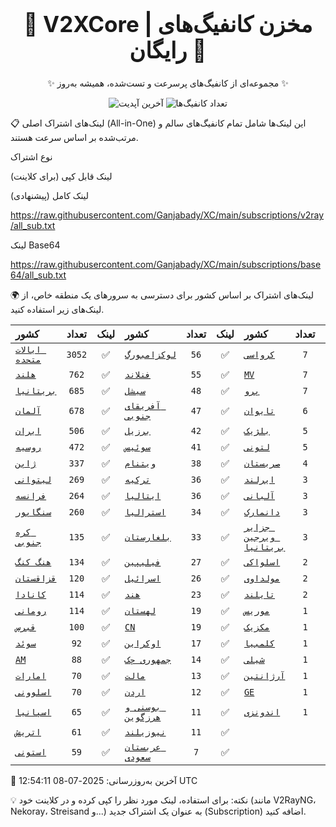 <div align="center">
<h1 style="font-size: 2.5em; font-weight: bold;">🚀 V2XCore | مخزن کانفیگ‌های رایگان 🚀</h1>
<p>✨ مجموعه‌ای از کانفیگ‌های پرسرعت و تست‌شده، همیشه به‌روز ✨</p>

<p>
<img src="https://img.shields.io/badge/Updated-2025-07-08 12:54:11 UTC-blue?style=for-the-badge&logo=github" alt="آخرین آپدیت">
<img src="https://img.shields.io/badge/Configs-15925-green?style=for-the-badge&logo=serverless" alt="تعداد کانفیگ‌ها">
</p>
</div>

📋 لینک‌های اشتراک اصلی (All-in-One)
این لینک‌ها شامل تمام کانفیگ‌های سالم و مرتب‌شده بر اساس سرعت هستند.

نوع اشتراک

لینک قابل کپی (برای کلاینت)

لینک کامل (پیشنهادی)

https://raw.githubusercontent.com/Ganjabady/XC/main/subscriptions/v2ray/all_sub.txt

لینک Base64

https://raw.githubusercontent.com/Ganjabady/XC/main/subscriptions/base64/all_sub.txt

🌍 لینک‌های اشتراک بر اساس کشور
برای دسترسی به سرورهای یک منطقه خاص، از لینک‌های زیر استفاده کنید.

| کشور | تعداد | لینک | کشور | تعداد | لینک | کشور | تعداد | لینک |
| :--- | :---: | :---: | :--- | :---: | :---: | :--- | :---: | :---: |
| [`ایالات متحده`](https://raw.githubusercontent.com/Ganjabady/XC/main/subscriptions/regions/US.txt) | `3052` | ✅ | [`لوکزامبورگ`](https://raw.githubusercontent.com/Ganjabady/XC/main/subscriptions/regions/LU.txt) | `56` | ✅ | [`کرواسی`](https://raw.githubusercontent.com/Ganjabady/XC/main/subscriptions/regions/HR.txt) | `7` | ✅ |
| [`هلند`](https://raw.githubusercontent.com/Ganjabady/XC/main/subscriptions/regions/NL.txt) | `762` | ✅ | [`فنلاند`](https://raw.githubusercontent.com/Ganjabady/XC/main/subscriptions/regions/FI.txt) | `55` | ✅ | [`MV`](https://raw.githubusercontent.com/Ganjabady/XC/main/subscriptions/regions/MV.txt) | `7` | ✅ |
| [`بریتانیا`](https://raw.githubusercontent.com/Ganjabady/XC/main/subscriptions/regions/GB.txt) | `685` | ✅ | [`سیشل`](https://raw.githubusercontent.com/Ganjabady/XC/main/subscriptions/regions/SC.txt) | `48` | ✅ | [`پرو`](https://raw.githubusercontent.com/Ganjabady/XC/main/subscriptions/regions/PE.txt) | `7` | ✅ |
| [`آلمان`](https://raw.githubusercontent.com/Ganjabady/XC/main/subscriptions/regions/DE.txt) | `678` | ✅ | [`آفریقای جنوبی`](https://raw.githubusercontent.com/Ganjabady/XC/main/subscriptions/regions/ZA.txt) | `47` | ✅ | [`تایوان`](https://raw.githubusercontent.com/Ganjabady/XC/main/subscriptions/regions/TW.txt) | `6` | ✅ |
| [`ایران`](https://raw.githubusercontent.com/Ganjabady/XC/main/subscriptions/regions/IR.txt) | `506` | ✅ | [`برزیل`](https://raw.githubusercontent.com/Ganjabady/XC/main/subscriptions/regions/BR.txt) | `42` | ✅ | [`بلژیک`](https://raw.githubusercontent.com/Ganjabady/XC/main/subscriptions/regions/BE.txt) | `5` | ✅ |
| [`روسیه`](https://raw.githubusercontent.com/Ganjabady/XC/main/subscriptions/regions/RU.txt) | `472` | ✅ | [`سوئیس`](https://raw.githubusercontent.com/Ganjabady/XC/main/subscriptions/regions/CH.txt) | `41` | ✅ | [`لتونی`](https://raw.githubusercontent.com/Ganjabady/XC/main/subscriptions/regions/LV.txt) | `5` | ✅ |
| [`ژاپن`](https://raw.githubusercontent.com/Ganjabady/XC/main/subscriptions/regions/JP.txt) | `337` | ✅ | [`ویتنام`](https://raw.githubusercontent.com/Ganjabady/XC/main/subscriptions/regions/VN.txt) | `38` | ✅ | [`صربستان`](https://raw.githubusercontent.com/Ganjabady/XC/main/subscriptions/regions/RS.txt) | `4` | ✅ |
| [`لیتوانی`](https://raw.githubusercontent.com/Ganjabady/XC/main/subscriptions/regions/LT.txt) | `269` | ✅ | [`ترکیه`](https://raw.githubusercontent.com/Ganjabady/XC/main/subscriptions/regions/TR.txt) | `36` | ✅ | [`ایرلند`](https://raw.githubusercontent.com/Ganjabady/XC/main/subscriptions/regions/IE.txt) | `3` | ✅ |
| [`فرانسه`](https://raw.githubusercontent.com/Ganjabady/XC/main/subscriptions/regions/FR.txt) | `264` | ✅ | [`ایتالیا`](https://raw.githubusercontent.com/Ganjabady/XC/main/subscriptions/regions/IT.txt) | `36` | ✅ | [`آلبانی`](https://raw.githubusercontent.com/Ganjabady/XC/main/subscriptions/regions/AL.txt) | `3` | ✅ |
| [`سنگاپور`](https://raw.githubusercontent.com/Ganjabady/XC/main/subscriptions/regions/SG.txt) | `260` | ✅ | [`استرالیا`](https://raw.githubusercontent.com/Ganjabady/XC/main/subscriptions/regions/AU.txt) | `34` | ✅ | [`دانمارک`](https://raw.githubusercontent.com/Ganjabady/XC/main/subscriptions/regions/DK.txt) | `3` | ✅ |
| [`کره جنوبی`](https://raw.githubusercontent.com/Ganjabady/XC/main/subscriptions/regions/KR.txt) | `135` | ✅ | [`بلغارستان`](https://raw.githubusercontent.com/Ganjabady/XC/main/subscriptions/regions/BG.txt) | `33` | ✅ | [`جزایر ویرجین بریتانیا`](https://raw.githubusercontent.com/Ganjabady/XC/main/subscriptions/regions/VG.txt) | `3` | ✅ |
| [`هنگ کنگ`](https://raw.githubusercontent.com/Ganjabady/XC/main/subscriptions/regions/HK.txt) | `134` | ✅ | [`فیلیپین`](https://raw.githubusercontent.com/Ganjabady/XC/main/subscriptions/regions/PH.txt) | `27` | ✅ | [`اسلواکی`](https://raw.githubusercontent.com/Ganjabady/XC/main/subscriptions/regions/SK.txt) | `2` | ✅ |
| [`قزاقستان`](https://raw.githubusercontent.com/Ganjabady/XC/main/subscriptions/regions/KZ.txt) | `120` | ✅ | [`اسرائیل`](https://raw.githubusercontent.com/Ganjabady/XC/main/subscriptions/regions/IL.txt) | `26` | ✅ | [`مولداوی`](https://raw.githubusercontent.com/Ganjabady/XC/main/subscriptions/regions/MD.txt) | `2` | ✅ |
| [`کانادا`](https://raw.githubusercontent.com/Ganjabady/XC/main/subscriptions/regions/CA.txt) | `114` | ✅ | [`هند`](https://raw.githubusercontent.com/Ganjabady/XC/main/subscriptions/regions/IN.txt) | `23` | ✅ | [`تایلند`](https://raw.githubusercontent.com/Ganjabady/XC/main/subscriptions/regions/TH.txt) | `2` | ✅ |
| [`رومانی`](https://raw.githubusercontent.com/Ganjabady/XC/main/subscriptions/regions/RO.txt) | `114` | ✅ | [`لهستان`](https://raw.githubusercontent.com/Ganjabady/XC/main/subscriptions/regions/PL.txt) | `19` | ✅ | [`موریس`](https://raw.githubusercontent.com/Ganjabady/XC/main/subscriptions/regions/MU.txt) | `1` | ✅ |
| [`قبرس`](https://raw.githubusercontent.com/Ganjabady/XC/main/subscriptions/regions/CY.txt) | `100` | ✅ | [`CN`](https://raw.githubusercontent.com/Ganjabady/XC/main/subscriptions/regions/CN.txt) | `19` | ✅ | [`مکزیک`](https://raw.githubusercontent.com/Ganjabady/XC/main/subscriptions/regions/MX.txt) | `1` | ✅ |
| [`سوئد`](https://raw.githubusercontent.com/Ganjabady/XC/main/subscriptions/regions/SE.txt) | `92` | ✅ | [`اوکراین`](https://raw.githubusercontent.com/Ganjabady/XC/main/subscriptions/regions/UA.txt) | `17` | ✅ | [`کلمبیا`](https://raw.githubusercontent.com/Ganjabady/XC/main/subscriptions/regions/CO.txt) | `1` | ✅ |
| [`AM`](https://raw.githubusercontent.com/Ganjabady/XC/main/subscriptions/regions/AM.txt) | `88` | ✅ | [`جمهوری چک`](https://raw.githubusercontent.com/Ganjabady/XC/main/subscriptions/regions/CZ.txt) | `14` | ✅ | [`شیلی`](https://raw.githubusercontent.com/Ganjabady/XC/main/subscriptions/regions/CL.txt) | `1` | ✅ |
| [`امارات`](https://raw.githubusercontent.com/Ganjabady/XC/main/subscriptions/regions/AE.txt) | `70` | ✅ | [`مالت`](https://raw.githubusercontent.com/Ganjabady/XC/main/subscriptions/regions/MT.txt) | `13` | ✅ | [`آرژانتین`](https://raw.githubusercontent.com/Ganjabady/XC/main/subscriptions/regions/AR.txt) | `1` | ✅ |
| [`اسلوونی`](https://raw.githubusercontent.com/Ganjabady/XC/main/subscriptions/regions/SI.txt) | `70` | ✅ | [`اردن`](https://raw.githubusercontent.com/Ganjabady/XC/main/subscriptions/regions/JO.txt) | `12` | ✅ | [`GE`](https://raw.githubusercontent.com/Ganjabady/XC/main/subscriptions/regions/GE.txt) | `1` | ✅ |
| [`اسپانیا`](https://raw.githubusercontent.com/Ganjabady/XC/main/subscriptions/regions/ES.txt) | `65` | ✅ | [`بوسنی و هرزگوین`](https://raw.githubusercontent.com/Ganjabady/XC/main/subscriptions/regions/BA.txt) | `11` | ✅ | [`اندونزی`](https://raw.githubusercontent.com/Ganjabady/XC/main/subscriptions/regions/ID.txt) | `1` | ✅ |
| [`اتریش`](https://raw.githubusercontent.com/Ganjabady/XC/main/subscriptions/regions/AT.txt) | `61` | ✅ | [`نیوزیلند`](https://raw.githubusercontent.com/Ganjabady/XC/main/subscriptions/regions/NZ.txt) | `11` | ✅ |  |  |  |
| [`استونی`](https://raw.githubusercontent.com/Ganjabady/XC/main/subscriptions/regions/EE.txt) | `59` | ✅ | [`عربستان سعودی`](https://raw.githubusercontent.com/Ganjabady/XC/main/subscriptions/regions/SA.txt) | `7` | ✅ |  |  |  |


🔄 آخرین به‌روزرسانی: 2025-07-08 12:54:11 UTC

💡 نکته: برای استفاده، لینک مورد نظر را کپی کرده و در کلاینت خود (مانند V2RayNG، Nekoray، Streisand و...) به عنوان یک اشتراک جدید (Subscription) اضافه کنید.
